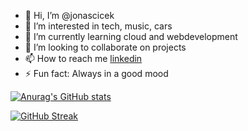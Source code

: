 - 👋 Hi, I’m @jonascicek
- 👀 I’m interested in tech, music, cars
- 🌱 I’m currently learning cloud and webdevelopment
- 💞️ I’m looking to collaborate on projects
- 📫 How to reach me [linkedin](https://www.linkedin.com/in/jonas-noah-cicek-3b80a4321/)
- ⚡ Fun fact: Always in a good mood

[![Anurag's GitHub stats](https://github-readme-stats.vercel.app/api?username=jonascicek&show_icons=true&theme=dark)](https://github.com/anuraghazra/github-readme-stats)

[![GitHub Streak](https://streak-stats.demolab.com?user=jonascicek&theme=dark&hide_border=true&border_radius=5&locale=de&exclude_days=Sun%2CSat)](https://git.io/streak-stats)
<!---
jonascicek/jonascicek is a ✨ special ✨ repository because its `README.md` (this file) appears on your GitHub profile.
You can click the Preview link to take a look at your changes.
--->
